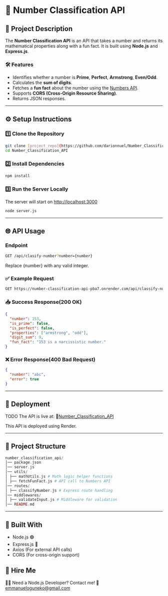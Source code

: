 # 🔢 Number Classification API

## 📌 Project Description

The **Number Classification API** is an API that takes a number and returns its mathematical properties along with a fun fact. It is built using **Node.js** and **Express.js**.

### 🛠 Features

- Identifies whether a number is **Prime**, **Perfect**, **Armstrong**, **Even/Odd**.
- Calculates the **sum of digits**.
- Fetches a **fun fact** about the number using the [Numbers API](http://numbersapi.com/).
- Supports **CORS (Cross-Origin Resource Sharing)**.
- Returns JSON responses.

---

## ⚙️ Setup Instructions

### **1️⃣ Clone the Repository**

```sh
git clone [project_repo](https://github.com/darionnuel/Number_Classification_API.git)
cd Number_Classification_API
```

### **2️⃣ Install Dependencies**

```sh
npm install
```

### **3️⃣ Run the Server Locally**

The server will start on <http://localhost:3000>

```sh
node server.js
```

---

## 🌐 API Usage

### **Endpoint**

```sh
GET /api/clasify-number?number={number}
```

Replace {number} with any valid integer.

### **✅ Example Request**

```sh
GET https://number-classification-api-pba7.onrender.com/api/classify-number?number=153
```

### **📥 Success Response(200 OK)**

```json
{
  "number": 153,
  "is_prime": false,
  "is_perfect": false,
  "properties": ["armstrong", "odd"],
  "digit_sum": 9,
  "fun_fact": "153 is a narcissistic number."
}
```

### **❌ Error Response(400 Bad Request)**

```json
{
  "number": "abc",
  "error": true
}
```

---

## **🚀 Deployment**

TODO
The API is live at: 🔗[Number_Classification_API](https://number-classification-api-pba7.onrender.com/api/classify-number?number=153)

This API is deployed using Render.

---

## **📜 Project Structure**

```php
number_classification_api/
│── package.json
│── server.js
│── utils/
│ ├── mathUtils.js # Math logic helper functions
│ ├── fetchFunFact.js # API call to Numbers API
│── routes/
│ ├── classifyNumber.js # Express route handling
│── middlewares/
│ ├── validateInput.js # Middleware for validation
│── README.md
```

---

## **🔨 Built With**

- Node.js 🟢
- Express.js 🚀
- Axios (For external API calls)
- CORS (For cross-origin support)

## **📢 Hire Me**

👨‍💻 Need a Node.js Developer? Contact me!
🔗 <emmanueloguneko@gmail.com>
